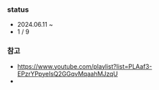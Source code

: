 ### status

- 2024.06.11 ~
- 1 / 9

### 참고

- https://www.youtube.com/playlist?list=PLAaf3-EPzrYPpyeIsQ2GGqvMqaahMJzqU
-
